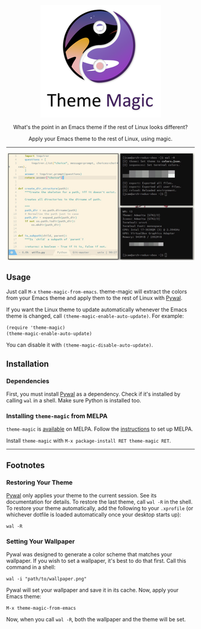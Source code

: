 <p align="center">
          <img src="media/logo.png" alt="theme-magic logo" />
</p>

<p align="center">
          What's the point in an Emacs theme if the rest of Linux looks different?
</p>

<p align="center">
          Apply your Emacs theme to the rest of Linux, using magic.
</p>

---

<p align="center">
          <!-- FIXME: Gif is resized. Looks terrible. -->
          <img src="media/theming-linux-demo.gif" alt="Demonstration of applying the theme to Linux with theme-magic" />
</p>

## Usage

Just call `M-x` `theme-magic-from-emacs`. theme-magic will extract the colors from your Emacs theme and apply them to the rest of Linux with [Pywal](https://github.com/dylanaraps/pywal).

If you want the Linux theme to update automatically whenever the Emacs theme is changed, call `(theme-magic-enable-auto-update)`. For example:

```emacs-lisp
(require 'theme-magic)
(theme-magic-enable-auto-update)
```

You can disable it with `(theme-magic-disable-auto-update)`.

## Installation

### Dependencies

First, you must install [Pywal](https://github.com/dylanaraps/pywal) as a dependency. Check if it's installed by calling `wal` in a shell. Make sure Python is installed too.

### Installing `theme-magic` from MELPA

`theme-magic` is [available](http://melpa.org/#/theme-magic) on MELPA. Follow the [instructions](https://melpa.org/#/getting-started) to set up MELPA.

Install `theme-magic` with `M-x package-install RET theme-magic RET`.

---

## Footnotes

### Restoring Your Theme

[Pywal](https://github.com/dylanaraps/pywal) only applies your theme to the current session. See its documentation for details. To restore the last theme, call `wal -R` in the shell. To restore your theme automatically, add the following to your `.xprofile` (or whichever dotfile is loaded automatically once your desktop starts up):

```shell
wal -R
```

### Setting Your Wallpaper

Pywal was designed to generate a color scheme that matches your wallpaper. If you wish to set a wallpaper, it's best to do that first. Call this command in a shell:

```shell
wal -i "path/to/wallpaper.png"
```

Pywal will set your wallpaper and save it in its cache. Now, apply your Emacs theme:

```emacs
M-x theme-magic-from-emacs
```

Now, when you call `wal -R`, both the wallpaper and the theme will be set.
